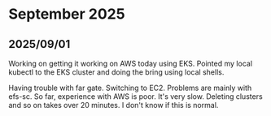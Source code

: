 # September 2025

## 2025/09/01

Working on getting it working on AWS today using EKS. Pointed my local kubectl to the EKS cluster and doing the bring using local shells.

Having trouble with far gate. Switching to EC2. Problems are mainly with efs-sc. So far, experience with AWS is poor. It's very slow. Deleting clusters and so on takes over 20 minutes. I don't know if this is normal.


